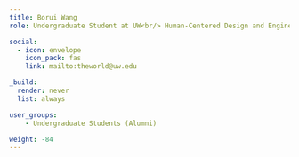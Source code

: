 ```yaml
---
title: Borui Wang
role: Undergraduate Student at UW<br/> Human-Centered Design and Engineering

social:
  - icon: envelope
    icon_pack: fas
    link: mailto:theworld@uw.edu

_build:
  render: never
  list: always

user_groups:
    - Undergraduate Students (Alumni)

weight: -84
---
```

